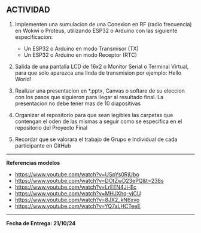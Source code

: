 ## ACTIVIDAD

1. Implementen una sumulacion de una Conexion en RF (radio frecuencia) en Wokwi o Proteus, utilizando ESP32 o Arduino con las siguiente especificacion:
    - Un ESP32 o Arduino en modo Transmisor (TX)
    - Un ESP32 o Arduino en modo Receptor (RTC)

2. Salida de una pantalla LCD de 16x2 o Monitor Serial o Terminal Virtual, para que solo aparezca una linda de transmision por ejemplo: Hello World!

3. Realizar una presentacion en *.pptx, Canvas o softare de su eleccion con los pasos que siguieron para llegar al resultado final. La presentacion no debe tener mas de 10 diapositivas

4. Organizar el repositorio para que sean legibles las carpetas que contengan el oden de las mismas a seguir como se especifica en el repositorio del Proyecto Final

5. Recordar que se valorara el trabajo de Grupo e Individual de cada participante en GitHub

---

**Referencias modelos**
- https://www.youtube.com/watch?v=USpYs0RjUbo
- https://www.youtube.com/watch?v=DOtZwD23ePQ&t=238s
- https://www.youtube.com/watch?v=LrEEN4Ji-Ec
- https://www.youtube.com/watch?v=MHJXhq-yjCU
- https://www.youtube.com/watch?v=8JX2_kN6xvo
- https://www.youtube.com/watch?v=YQ7aLHCTeeE

---

**Fecha de Entrega: 21/10/24**